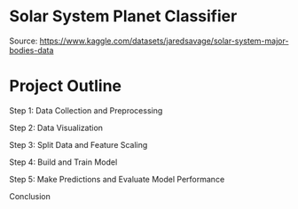 # Solar System Planet Classifier

Source: https://www.kaggle.com/datasets/jaredsavage/solar-system-major-bodies-data

# Project Outline

Step 1: Data Collection and Preprocessing

Step 2: Data Visualization

Step 3: Split Data and Feature Scaling

Step 4: Build and Train Model

Step 5: Make Predictions and Evaluate Model Performance

Conclusion
